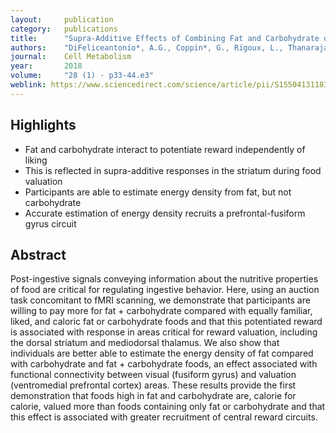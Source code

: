 ```yaml
---
layout:     publication
category:   publications
title:      "Supra-Additive Effects of Combining Fat and Carbohydrate on Food Reward"
authors:    "DiFeliceantonio*, A.G., Coppin*, G., Rigoux, L., Thanarajah, S.E., Dagher, A., Tittgemeyer, M., & Small, D. M."
journal:	Cell Metabolism
year:       2018
volume:     "28 (1) - p33-44.e3"
weblink: https://www.sciencedirect.com/science/article/pii/S1550413118303255
---
```


## Highlights

- Fat and carbohydrate interact to potentiate reward independently of liking
- This is reflected in supra-additive responses in the striatum during food valuation
- Participants are able to estimate energy density from fat, but not carbohydrate
- Accurate estimation of energy density recruits a prefrontal-fusiform gyrus circuit

## Abstract

Post-ingestive signals conveying information about the nutritive properties of food are critical for regulating ingestive behavior. Here, using an auction task concomitant to fMRI scanning, we demonstrate that participants are willing to pay more for fat + carbohydrate compared with equally familiar, liked, and caloric fat or carbohydrate foods and that this potentiated reward is associated with response in areas critical for reward valuation, including the dorsal striatum and mediodorsal thalamus. We also show that individuals are better able to estimate the energy density of fat compared with carbohydrate and fat + carbohydrate foods, an effect associated with functional connectivity between visual (fusiform gyrus) and valuation (ventromedial prefrontal cortex) areas. These results provide the first demonstration that foods high in fat and carbohydrate are, calorie for calorie, valued more than foods containing only fat or carbohydrate and that this effect is associated with greater recruitment of central reward circuits.
